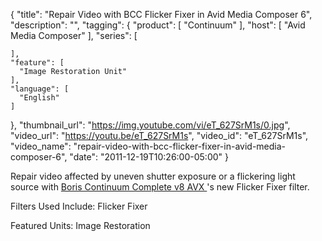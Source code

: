 {
  "title": "Repair Video with BCC Flicker Fixer in Avid Media Composer 6",
  "description": "",
  "tagging": {
    "product": [
      "Continuum"
    ],
    "host": [
      "Avid Media Composer"
    ],
    "series": [

    ],
    "feature": [
      "Image Restoration Unit"
    ],
    "language": [
      "English"
    ]
  },
  "thumbnail_url": "https://img.youtube.com/vi/eT_627SrM1s/0.jpg",
  "video_url": "https://youtu.be/eT_627SrM1s",
  "video_id": "eT_627SrM1s",
  "video_name": "repair-video-with-bcc-flicker-fixer-in-avid-media-composer-6",
  "date": "2011-12-19T10:26:00-05:00"
}

Repair video affected by uneven shutter exposure or a flickering light source with [ Boris Continuum Complete v8 AVX ](/products/continuum-complete/?host=avidHost)'s new Flicker Fixer filter.

Filters Used Include: Flicker Fixer

Featured Units: Image Restoration


